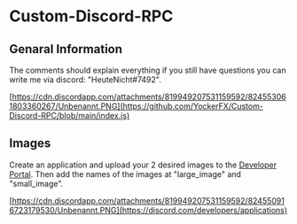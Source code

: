 # Custom-Discord-RPC

## Genaral Information
The comments should explain everything if you still have questions you can write me via discord: "HeuteNicht#7492".

[https://cdn.discordapp.com/attachments/819949207531159592/824553061803360267/Unbenannt.PNG](https://github.com/YockerFX/Custom-Discord-RPC/blob/main/index.js)

## Images
Create an application and upload your 2 desired images to the [Developer Portal](https://discord.com/developers/applications). Then add the names of the images at "large_image" and "small_image". 

[https://cdn.discordapp.com/attachments/819949207531159592/824550916723179530/Unbenannt.PNG](https://discord.com/developers/applications)


